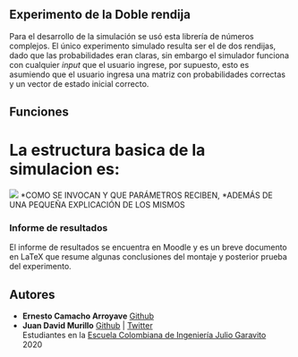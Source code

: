 ## Experimento de la Doble rendija

Para el desarrollo de la simulación se usó esta librería de números complejos. El único experimento simulado resulta ser el de dos
rendijas, dado que las probabilidades eran claras, sin embargo el simulador funciona con cualquier *input* que el usuario 
ingrese, por supuesto, esto es asumiendo que el usuario ingresa una matriz con probabilidades correctas y un vector de estado inicial
correcto.

## Funciones
 # La estructura basica de la simulacion es:
 ![](https://raw.githubusercontent.com/ErnestoCamachoA9805/calculadoraComplejos/master/Simulacion/Simulacion/EstructuraBasica.png) 
 *COMO SE INVOCAN Y QUE PARÁMETROS RECIBEN, 
 *ADEMÁS DE UNA PEQUEÑA EXPLICACIÓN DE LOS MISMOS

### Informe de resultados
El informe de resultados se encuentra en Moodle y es un breve documento en LaTeX que resume algunas conclusiones del montaje y posterior prueba del experimento.

## Autores

* **Ernesto Camacho Arroyave** [Github](https://github.com/ErnestoCamachoA9805)
* **Juan David Murillo** [Github](https://github.com/juancho20sp) | [Twitter](https://twitter.com/juancho20sp)<br/>
Estudiantes en la [Escuela Colombiana de Ingeniería Julio Garavito](https://www.escuelaing.edu.co/es/) <br/>
2020 
